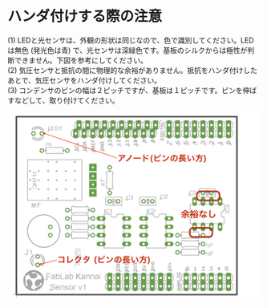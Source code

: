 ハンダ付けする際の注意
==========================

(1) LEDと光センサは、外観の形状は同じなので、色で識別してください。LEDは無色 (発光色は青) で、光センサは深緑色です。基板のシルクからは極性が判断できません。下図を参考にしてください。<br>
(2) 気圧センサと抵抗の間に物理的な余裕がありません。抵抗をハンダ付けしたあとで、気圧センサをハンダ付けしてください。<br>
(3) コンデンサのピンの幅は２ピッチですが、基板は１ピッチです。ピンを伸ばすなどして、取り付けてください。<br>

![notice](https://raw.githubusercontent.com/FabLabKannai/sensor/master/docs/assemble_notice.jpg)
